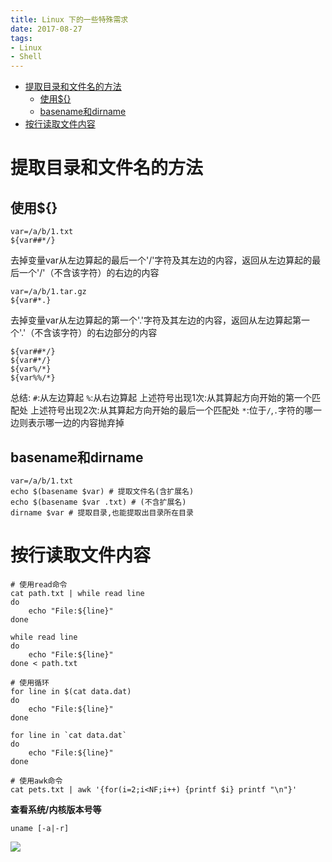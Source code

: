 ```yaml
---
title: Linux 下的一些特殊需求
date: 2017-08-27
tags:
- Linux
- Shell
---
```


<!-- TOC -->

- [提取目录和文件名的方法](#提取目录和文件名的方法)
    - [使用${}](#使用)
    - [basename和dirname](#basename和dirname)
- [按行读取文件内容](#按行读取文件内容)

<!-- /TOC -->

# 提取目录和文件名的方法

## 使用${}

```
var=/a/b/1.txt
${var##*/}
```
去掉变量var从左边算起的最后一个'/'字符及其左边的内容，返回从左边算起的最后一个'/'（不含该字符）的右边的内容

```
var=/a/b/1.tar.gz
${var#*.}
```
去掉变量var从左边算起的第一个'.'字符及其左边的内容，返回从左边算起第一个'.'（不含该字符）的右边部分的内容

```
${var##*/}
${var#*/}
${var%/*}
${var%%/*}
```
总结:
`#`:从左边算起
`%`:从右边算起
上述符号出现1次:从其算起方向开始的第一个匹配处
上述符号出现2次:从其算起方向开始的最后一个匹配处
`*`:位于`/`,`.`字符的哪一边则表示哪一边的内容抛弃掉


## basename和dirname

```
var=/a/b/1.txt
echo $(basename $var) # 提取文件名(含扩展名)
echo $(basename $var .txt) # (不含扩展名)
dirname $var # 提取目录,也能提取出目录所在目录
```

# 按行读取文件内容

```
# 使用read命令
cat path.txt | while read line
do
    echo "File:${line}"
done

while read line
do 
    echo "File:${line}"
done < path.txt
```

```
# 使用循环
for line in $(cat data.dat)
do 
    echo "File:${line}"
done

for line in `cat data.dat`
do 
    echo "File:${line}"
done
```

```
# 使用awk命令
cat pets.txt | awk '{for(i=2;i<NF;i++) {printf $i} printf "\n"}'
```

**查看系统/内核版本号等**

```shell
uname [-a|-r]
```

[![](https://static.segmentfault.com/v-5b1df2a7/global/img/creativecommons-cc.svg)](https://creativecommons.org/licenses/by-nc-nd/4.0/)
